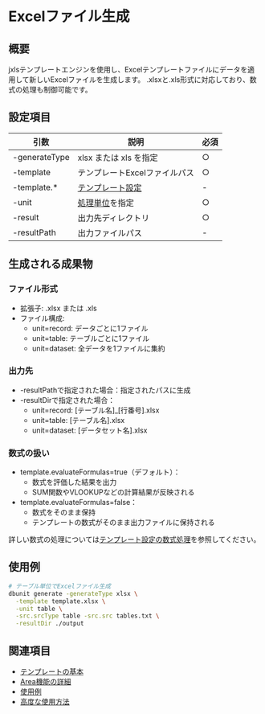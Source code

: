 # Excelファイル生成

## 概要
jxlsテンプレートエンジンを使用し、Excelテンプレートファイルにデータを適用して新しいExcelファイルを生成します。
.xlsxと.xls形式に対応しており、数式の処理も制御可能です。

## 設定項目
| 引数 | 説明 | 必須 |
|------|------|------|
| -generateType | xlsx または xls を指定 | ○ |
| -template | テンプレートExcelファイルパス | ○ |
| -template.* | [テンプレート設定](../../options/05-template.md) | - |
| -unit | [処理単位](../../options/02-processing-units.md)を指定 | ○ |
| -result | 出力先ディレクトリ | ○ |
| -resultPath | 出力ファイルパス | - |

## 生成される成果物

### ファイル形式
* 拡張子: .xlsx または .xls
* ファイル構成:
  - unit=record: データごとに1ファイル
  - unit=table: テーブルごとに1ファイル
  - unit=dataset: 全データを1ファイルに集約

### 出力先
* -resultPathで指定された場合：指定されたパスに生成
* -resultDirで指定された場合：
  - unit=record: [テーブル名]_[行番号].xlsx
  - unit=table: [テーブル名].xlsx
  - unit=dataset: [データセット名].xlsx

### 数式の扱い
* template.evaluateFormulas=true（デフォルト）：
  - 数式を評価した結果を出力
  - SUM関数やVLOOKUPなどの計算結果が反映される
* template.evaluateFormulas=false：
  - 数式をそのまま保持
  - テンプレートの数式がそのまま出力ファイルに保持される

詳しい数式の処理については[テンプレート設定の数式処理](../../options/05-template.md#excel数式の処理)を参照してください。

## 使用例
```bash
# テーブル単位でExcelファイル生成
dbunit generate -generateType xlsx \
  -template template.xlsx \
  -unit table \
  -src.srcType table -src.src tables.txt \
  -resultDir ./output
```

## 関連項目
- [テンプレートの基本](excel/01-basic.md)
- [Area機能の詳細](excel/02-area.md)
- [使用例](excel/03-examples.md)
- [高度な使用方法](excel/04-advanced.md)